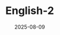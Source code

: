 ---
title: English-2      
linktitle: English-2        
date: 2025-08-09
weight: 1
description: "IIT Madras has launched the BS in `Data Science and Applications`. In this program, the course contents are delivered online and can be studied by anyone from anywhere, while the monthly quizzes and final semester exams will have to be attended in-person at designated centres."
tags:
  - IITM-Foundation-Course
  - IIT Madras
  - BS Degree
  - Data Science & Applications
  - featured-3
width: normal
type: chapters
image: https://www.euroschoolindia.com/blogs/wp-content/uploads/2024/01/importance-of-learning-english-jpg.webp
cascade:
 emoji: 🐍
 type: docs
 width: nomral
 series: ["IITM-Foundation-Course-English-2"]
 image: https://www.euroschoolindia.com/blogs/wp-content/uploads/2024/01/importance-of-learning-english-jpg.webp
---